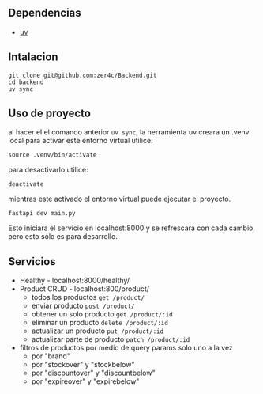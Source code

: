 ## Dependencias

- [uv](https://docs.astral.sh/uv/getting-started/installation/)

## Intalacion

```
git clone git@github.com:zer4c/Backend.git
cd backend    
uv sync
```
## Uso de proyecto

al hacer el el comando anterior `uv sync`, la herramienta uv creara un .venv local
para activar este entorno virtual utilice: 

`source .venv/bin/activate`

para desactivarlo utilice:

`deactivate`

mientras este activado el entorno virtual puede ejecutar el proyecto. 

`fastapi dev main.py`

Esto iniciara el servicio en localhost:8000 y se refrescara con cada cambio, pero esto
solo es para desarrollo.



## Servicios

- Healthy - localhost:8000/healthy/ 
- Product CRUD - localhost:800/product/
    - todos los productos `get /product/`
    - enviar producto `post /product/`
    - obtener un solo producto `get /product/:id`
    - eliminar un producto `delete /product/:id`
    - actualizar un producto `put /product/:id`
    - actualizar parte de producto `patch /product/:id`
- filtros de productos por medio de query params solo uno a la vez
    - por "brand"
    - por "stockover" y "stockbelow"
    - por "discountover" y "discountbelow"
    - por "expireover" y "expirebelow"

    